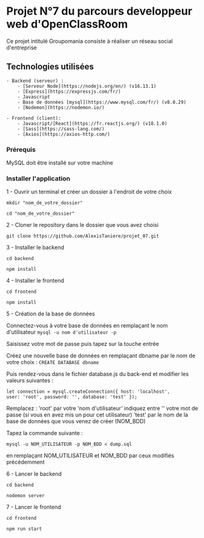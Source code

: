 # Projet N°7 du parcours developpeur web d'OpenClassRoom
Ce projet intitulé Groupomania consiste à réaliser un réseau social d'entreprise

## Technologies utilisées
    - Backend (serveur) :
        - [Serveur Node](https://nodejs.org/en/) (v16.13.1) 
        - [Express](https://expressjs.com/fr/)
        - Javascript 
        - Base de données [mysql](https://www.mysql.com/fr/) (v8.0.29)
        - [Nodemon](https://nodemon.io/)

    - Frontend (client):
        - Javascript/[React](https://fr.reactjs.org/) (v18.1.0)
        - [Sass](https://sass-lang.com/)
        - [Axios](https://axios-http.com/)


  ### Prérequis
  MySQL doit être installé sur votre machine

### Installer l'application

1 - Ouvrir un terminal et créer un dossier à l'endroit de votre choix

`mkdir "nom_de_votre_dossier"`

`cd "nom_de_votre_dossier"`

2 - Cloner le repository dans le dossier que vous avez choisi

`git clone https://github.com/AlexisTaniere/projet_07.git`

3 - Installer le backend

`cd backend`

`npm install`

4 - Installer le frontend

`cd frontend`

`npm install`

5 - Création de la base de données

Connectez-vous à votre base de données en remplaçant le nom d'utilisateur
`mysql -u nom d'utilisateur -p`

Saisissez votre mot de passe puis tapez sur la touche entrée

Créez une nouvelle base de données en remplaçant dbname par le nom de votre choix :
`CREATE DATABASE dbname`

Puis rendez-vous dans le fichier database.js du back-end et modifier les valeurs suivantes :

<code>let connection = mysql.createConnection({
    host: 'localhost',
    user: 'root',
    password: '',
    database: 'test'
});</code>

Remplacez : 'root' par votre 'nom d'utilisateur'
            indiquez entre '' votre mot de passe (si vous en avez mis un pour cet utilisateur)
            'test' par le nom de la base de données que vous venez de créer (NOM_BDD)


Tapez la commande suivante : 

`mysql -u NOM_UTILISATEUR -p NOM_BDD < dump.sql`

en remplaçant NOM_UTILISATEUR et NOM_BDD par ceux modifiés précédemment

6 - Lancer le backend 

`cd backend`

`nodemon server`

7 - Lancer le frontend

`cd frontend`

`npm run start`



    